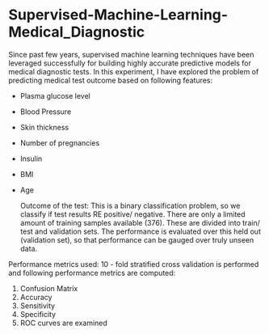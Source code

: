 # Supervised-Machine-Learning-Medical_Diagnostic   
   
   Since past few years, supervised machine learning techniques have been leveraged successfully for building highly accurate predictive models for medical diagnostic tests. In this experiment, I have explored the problem of predicting medical test outcome based on following features:
- Plasma glucose level
- Blood Pressure
- Skin thickness
- Number of pregnancies
- Insulin
- BMI
- Age
	
   Outcome of the test: This is a binary classification problem, so we classify if test results RE positive/ negative. There are only a limited amount of training samples available (376). These are divided into train/ test and validation sets. The performance is evaluated over this held out (validation set), so that performance can be gauged over truly unseen data.

Performance metrics used: 10 - fold stratified cross validation is performed and following performance metrics are computed:
1. Confusion Matrix
2. Accuracy
3. Sensitivity
4. Specificity
5. ROC curves are examined
